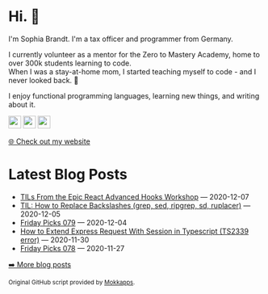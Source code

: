 <h1>Hi. 👋</h1>
<p>I'm Sophia Brandt. I'm a tax officer and programmer from Germany.</p>
<p>I currently volunteer as a mentor for the Zero to Mastery Academy, home to over 300k students learning to code.<br>
When I was a stay-at-home mom, I started teaching myself to code - and I never looked back. 💜</p>
<p>I enjoy functional programming languages, learning new things, and writing about it.</p>
<p><a href="https://www.twitter.com/hisophiabrandt"><img src="https://img.shields.io/badge/twitter-%231DA1F2.svg?&style=for-the-badge&logo=twitter&logoColor=white" height=25></a> <a href="https://www.linkedin.com/in/sophiabrandt"><img src="https://img.shields.io/badge/linkedin-%230077B5.svg?&style=for-the-badge&logo=linkedin&logoColor=white" height=25></a> <a href="https://dev.to/sophiabrandt"><img src="https://img.shields.io/badge/DEV.TO-%230A0A0A.svg?&style=for-the-badge&logo=dev-dot-to&logoColor=white" height=25></a></p>
<p><a href="https://www.sophiabrandt.com">🌐 Check out my website</a></p>
<h1>Latest Blog Posts</h1>
  <ul>
    <li><a href=https://www.rockyourcode.com/til-from-the-epic-react-advanced-hooks-workshop/>TILs From the Epic React Advanced Hooks Workshop</a> — 2020-12-07</li><li><a href=https://www.rockyourcode.com/til-how-to-replace-backslashes-grep-sed-ripgrep-sd-ruplacer/>TIL: How to Replace Backslashes (grep, sed, ripgrep, sd, ruplacer)</a> — 2020-12-05</li><li><a href=https://www.rockyourcode.com/friday-picks-079/>Friday Picks 079</a> — 2020-12-04</li><li><a href=https://www.rockyourcode.com/how-to-extend-express-request-with-session-in-typescript-ts23339-error/>How to Extend Express Request With Session in Typescript (TS2339 error)</a> — 2020-11-30</li><li><a href=https://www.rockyourcode.com/friday-picks-078/>Friday Picks 078</a> — 2020-11-27</li>
  </ul>
<p><a href="https://www.rockyourcode.com">➡️ More blog posts</a></p>
<p><small>Original GitHub script provided by <a href="https://github.com/Mokkapps">Mokkapps</a>.</small></p>
